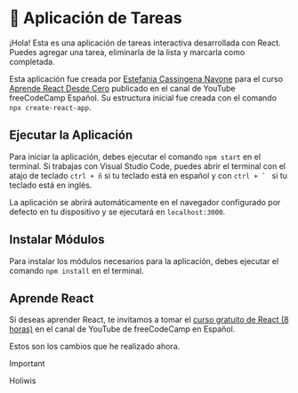 # 📌 Aplicación de Tareas
¡Hola! Esta es una aplicación de tareas interactiva desarrollada con React. Puedes agregar una tarea, eliminarla de la lista y marcarla como completada.

Esta aplicación fue creada por [Estefania Cassingena Navone](https://twitter.com/EstefaniaCassN) para el curso [Aprende React Desde Cero](https://www.youtube.com/watch?v=6Jfk8ic3KVk) publicado en el canal de YouTube freeCodeCamp Español. Su estructura inicial fue creada con el comando `npx create-react-app`.

## Ejecutar la Aplicación
Para iniciar la aplicación, debes ejecutar el comando `npm start` en el terminal. Si trabajas con Visual Studio Code, puedes abrir el terminal con el atajo de teclado `ctrl + ñ` si tu teclado está en español y con ``ctrl + ` `` si tu teclado está en inglés.

La aplicación se abrirá automáticamente en el navegador configurado por defecto en tu dispositivo y se ejecutará en `localhost:3000`.

## Instalar Módulos
Para instalar los módulos necesarios para la aplicación, debes ejecutar el comando `npm install` en el terminal.

## Aprende React
Si deseas aprender React, te invitamos a tomar el [curso gratuito de React (8 horas)](https://www.youtube.com/watch?v=6Jfk8ic3KVk) en el canal de YouTube de freeCodeCamp en Español.

Estos son los cambios que he realizado ahora.

> [!IMPORTANT]
> Holiwis
